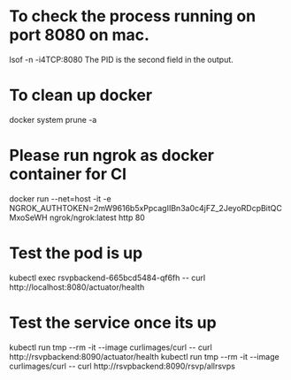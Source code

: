 # To check the process running on port 8080 on mac.

lsof -n -i4TCP:8080
The PID is the second field in the output.

# To clean up docker 
docker system prune -a

# Please run ngrok as docker container for CI
docker run --net=host -it -e NGROK_AUTHTOKEN=2mW9616b5xPpcagIIBn3a0c4jFZ_2JeyoRDcpBitQCMxoSeWH ngrok/ngrok:latest http 80

# Test the pod is up 
kubectl exec rsvpbackend-665bcd5484-qf6fh -- curl http://localhost:8080/actuator/health

# Test the service once its up 
kubectl run tmp --rm -it --image curlimages/curl -- curl http://rsvpbackend:8090/actuator/health
kubectl run tmp --rm -it --image curlimages/curl -- curl http://rsvpbackend:8090/rsvp/allrsvps